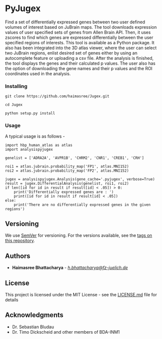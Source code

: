 # PyJugex
Find a set of differentially expressed genes between two user defined volumes of interest based on JuBrain maps. The tool downloads expression values of user specified sets of genes from Allen Brain API. Then, it uses zscores to find which genes are expressed differentially between the user specified regions of interests. This tool is available as a Python package. It also has been integrated into the 3D atlas viewer, where the user can select two JuBrain regions, enlist desired set of genes either by using an autocomplete feature or uploading a csv file. After the analysis is finished, the tool displays the genes and their calculated p values. The user also has the option of downloading the gene names and their p values and the ROI coordinates used in the analysis.


### Installing

```
git clone https://github.com/haimasree/Jugex.git
```
```
cd Jugex
```
```
python setup.py install
```
### Usage
A typical usage is as follows -
```
import hbp_human_atlas as atlas
import analysispyjugex

genelist = ['ADRA2A', 'AVPR1B', 'CHRM2', 'CNR1', 'CREB1', 'CRH']

roi1 = atlas.jubrain.probability_map('FP1', atlas.MNI152)
roi2 = atlas.jubrain.probability_map('FP2', atlas.MNI152)

jugex = analysispyjugex.Analysis(gene_cache='.pyjugex', verbose=True)
result = jugex.DifferentialAnalysis(genelist, roi1, roi2)
if len([id for id in result if result[id] < .05]) > 0:
    print('Differentially expressed genes are : ')
    print([id for id in result if result[id] < .05])
else:
    print('There are no differentially expressed genes in the given regions')
```

## Versioning

We use [SemVer](http://semver.org/) for versioning. For the versions available, see the [tags on this repository](https://github.com/your/project/tags). 

## Authors

* **Haimasree Bhattacharya** - *h.bhattacharya@fz-juelich.de* 

## License

This project is licensed under the MIT License - see the [LICENSE.md](LICENSE.md) file for details

## Acknowledgments

* Dr. Sebastian Bludau
* Dr. Timo Dickscheid and other members of BDA-INM1 

